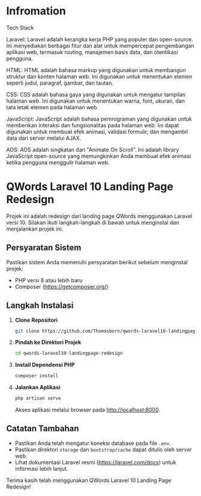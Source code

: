 # Infromation
Tech Stack

Laravel: Laravel adalah kerangka kerja PHP yang populer dan open-source. Ini menyediakan berbagai fitur dan alat untuk mempercepat pengembangan aplikasi web, termasuk routing, manajemen basis data, dan otentikasi pengguna.

HTML: HTML adalah bahasa markup yang digunakan untuk membangun struktur dan konten halaman web. Ini digunakan untuk menentukan elemen seperti judul, paragraf, gambar, dan tautan.

CSS: CSS adalah bahasa gaya yang digunakan untuk mengatur tampilan halaman web. Ini digunakan untuk menentukan warna, font, ukuran, dan tata letak elemen pada halaman web.

JavaScript: JavaScript adalah bahasa pemrograman yang digunakan untuk memberikan interaksi dan fungsionalitas pada halaman web. Ini dapat digunakan untuk membuat efek animasi, validasi formulir, dan mengambil data dari server melalui AJAX.

AOS: AOS adalah singkatan dari "Animate On Scroll". Ini adalah library JavaScript open-source yang memungkinkan Anda membuat efek animasi ketika pengguna menggulir halaman web.


# QWords Laravel 10 Landing Page Redesign

Projek ini adalah redesign dari landing page QWords menggunakan Laravel versi 10. Silakan ikuti langkah-langkah di bawah untuk menginstal dan menjalankan projek ini.

## Persyaratan Sistem
Pastikan sistem Anda memenuhi persyaratan berikut sebelum menginstal projek:

- PHP versi 8 atau lebih baru
- Composer (https://getcomposer.org/)

## Langkah Instalasi

1. **Clone Repositori**

    ```bash
    git clone https://github.com/Thomasborn/qwords-laravel10-landingpage-redesign.git
    ```

2. **Pindah ke Direktori Projek**

    ```bash
    cd qwords-laravel10-landingpage-redesign
    ```

3. **Install Dependensi PHP**

    ```bash
    composer install
    ```


4. **Jalankan Aplikasi**

    ```bash
    php artisan serve
    ```

    Akses aplikasi melalui browser pada [http://localhost:8000](http://localhost:8000).

## Catatan Tambahan

- Pastikan Anda telah mengatur koneksi database pada file `.env`.
- Pastikan direktori `storage` dan `bootstrap/cache` dapat ditulis oleh server web.
- Lihat dokumentasi Laravel resmi (https://laravel.com/docs) untuk informasi lebih lanjut.

Terima kasih telah menggunakan QWords Laravel 10 Landing Page Redesign!
